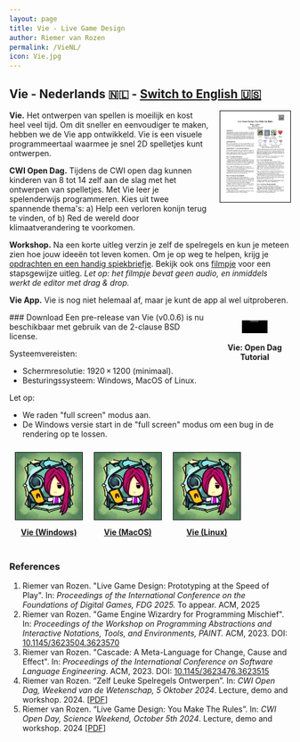 ```yaml
---
layout: page
title: Vie - Live Game Design
author: Riemer van Rozen
permalink: /VieNL/
icon: Vie.jpg
---
```

## Vie - Nederlands 🇳🇱 - <a href="/Vie/">Switch to English 🇺🇸</a>
<div style="text-align: center; font-weight: bold; float: right; padding-left: 20px; padding-bottom: 20px; width: 25%;">
  <a href="/assets/CWI_Open_Day_2024_Assignments.pdf">
    <img src="/assets/CWI_Open_Day_2024_Assignments.jpg" style="border: 1px solid black;">
  </a>
</div>

**Vie.**
Het ontwerpen van spellen is moeilijk en kost heel veel tijd. Om dit sneller en eenvoudiger te maken, hebben we de Vie app ontwikkeld. Vie is een visuele programmeertaal waarmee je snel 2D spelletjes kunt ontwerpen.

**CWI Open Dag.**
Tijdens de CWI open dag kunnen kinderen van 8 tot 14 zelf aan de slag met het ontwerpen van spelletjes. Met Vie leer je spelenderwijs programmeren. Kies uit twee spannende thema's: 
a) Help een verloren konijn terug te vinden, of 
b) Red de wereld door klimaatverandering te voorkomen.

**Workshop.**
Na een korte uitleg verzin je zelf de spelregels en kun je meteen zien hoe jouw ideeën tot leven komen. Om je op weg te helpen, krijg je [opdrachten en een handig spiekbriefje](/assets/CWI_Open_Dag_2024_Opdrachten.pdf). Bekijk ook ons [filmpje](#demo) voor een stapsgewijze uitleg. *Let op: het filmpje bevat geen audio, en inmiddels werkt de editor met drag & drop.*

**Vie App.** Vie is nog niet helemaal af, maar je kunt de app al wel uitproberen.

<div style="text-align: center; font-weight: bold; float: right; padding-left: 20px; padding-bottom: 20px; width: 25%;">
  <figure class="video_container">
    <video controls="true" allowfullscreen="true" width="100%">
      <source src="/assets/Vie_demo_NL_subtitles.mp4">
    </video>
  </figure>
  <div>Vie: Open Dag Tutorial</div>
</div>
### <a name="download"></a>Download
Een pre-release van Vie (v0.0.6) is nu beschikbaar met gebruik van de 2-clause BSD license.

Systeemvereisten:
* Schermresolutie: 1920 × 1200 (minimaal).
* Besturingssysteem: Windows, MacOS of Linux.

Let op:
* We raden "full screen" modus aan.
* De Windows versie start in de "full screen" modus om een bug in de rendering op te lossen.

<div style="display:flex; width: 100%; overflow: hidden;">
  <div style="text-align: center; font-weight: bold; float:left; padding: 10px;">
    <a href="/assets/Vie/Vie_Win_v006.zip">
      <img src="/assets/Vie.jpg" style="max-width: 120px; border: 1px solid black;">
      <div style="padding: 10px;">Vie (Windows)</div>
    </a>
  </div>

  <div style="text-align: center; font-weight: bold; float:left; padding: 10px;">
    <a href="/assets/Vie/Vie_Mac_v006.dmg">
      <img src="/assets/Vie.jpg" style="max-width: 120px; border: 1px solid black;">
      <div style="padding: 10px;">Vie (MacOS)</div>
    </a>
  </div>

  <div style="text-align: center; font-weight: bold; float:left; padding: 10px;">
    <a href="/assets/Vie/Vie_Linux_v006.zip">
      <img src="/assets/Vie.jpg" style="max-width: 120px; border: 1px solid black;">
      <div style="padding: 10px;">Vie (Linux)</div>
    </a>
  </div>
</div>

### References
1. Riemer van Rozen. "Live Game Design: Prototyping at the Speed of Play". In: *Proceedings of the International Conference on the Foundations of Digital Games, FDG 2025.* To appear. ACM, 2025
2. Riemer van Rozen. "Game Engine Wizardry for Programming Mischief". In: *Proceedings of the Workshop on Programming Abstractions and Interactive Notations, Tools, and Environments, PAINT.* ACM, 2023. DOI: [10.1145/3623504.3623570](https://doi.org/10.1145/3623504.3623570)
3. Riemer van Rozen. "Cascade: A Meta-Language for Change, Cause and Effect". In: *Proceedings of the International Conference on Software Language Engineering.* ACM, 2023. DOI: [10.1145/3623476.3623515](https://doi.org/10.1145/3623476.3623515)
4. Riemer van Rozen. “Zelf Leuke Spelregels Ontwerpen”. In: *CWI Open Dag,
Weekend van de Wetenschap, 5 Oktober 2024*. Lecture, demo and workshop. 2024. [[PDF](/assets/CWI_Open_Dag_2024_Opdrachten.pdf)]
5. Riemer van Rozen. “Live Game Design: You Make The Rules”. In: *CWI Open Day,
Science Weekend, October 5th 2024*. Lecture, demo and workshop. 2024  [[PDF](/assets/CWI_Open_Day_2024_Assignments.pdf)]